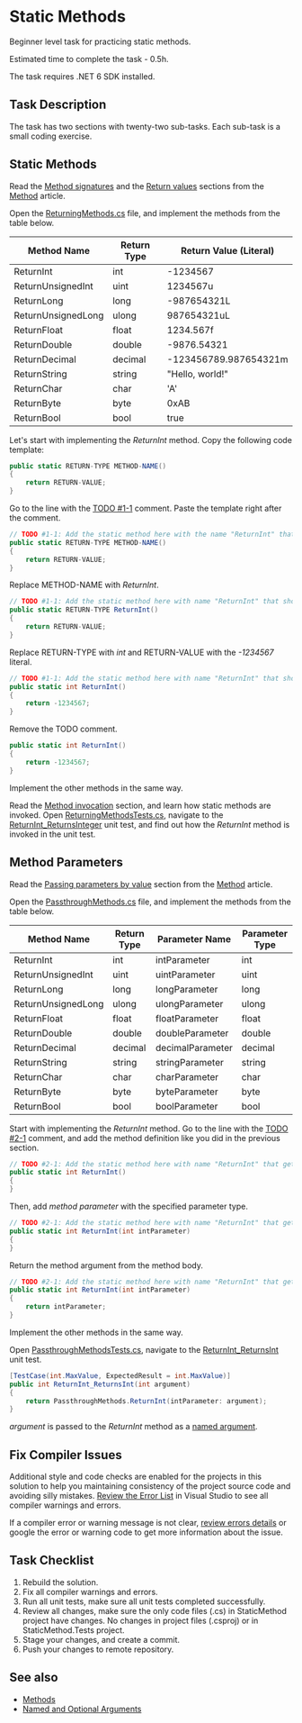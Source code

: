 # Static Methods

Beginner level task for practicing static methods.

Estimated time to complete the task - 0.5h.

The task requires .NET 6 SDK installed.


## Task Description

The task has two sections with twenty-two sub-tasks. Each sub-task is a small coding exercise.


## Static Methods

Read the [Method signatures](https://docs.microsoft.com/en-us/dotnet/csharp/methods#method-signatures) and the [Return values](https://docs.microsoft.com/en-us/dotnet/csharp/methods#return-values) sections from the [Method](https://docs.microsoft.com/en-us/dotnet/csharp/methods) article.

Open the [ReturningMethods.cs](StaticMethods/ReturningMethods.cs) file, and implement the methods from the table below.

| Method Name        | Return Type | Return Value (Literal) |
|--------------------|-------------|------------------------|
| ReturnInt          | int         | -1234567               |
| ReturnUnsignedInt  | uint        | 1234567u               |
| ReturnLong         | long        | -987654321L            |
| ReturnUnsignedLong | ulong       | 987654321uL            |
| ReturnFloat        | float       | 1234.567f              |
| ReturnDouble       | double      | -9876.54321            |
| ReturnDecimal      | decimal     | -123456789.987654321m  |
| ReturnString       | string      | "Hello, world!"        |
| ReturnChar         | char        | 'A'                    |
| ReturnByte         | byte        | 0xAB                   |
| ReturnBool         | bool        | true                   |

Let's start with implementing the _ReturnInt_ method. Copy the following code template:

```cs
public static RETURN-TYPE METHOD-NAME()
{
    return RETURN-VALUE;
}
```

Go to the line with the [TODO #1-1](StaticMethods/ReturningMethods.cs#L5) comment. Paste the template right after the comment.

```cs
// TODO #1-1: Add the static method here with the name "ReturnInt" that should return -1234567 literal (int return type).
public static RETURN-TYPE METHOD-NAME()
{
    return RETURN-VALUE;
}
```

Replace METHOD-NAME with _ReturnInt_.

```cs
// TODO #1-1: Add the static method here with name "ReturnInt" that should return -1234567 literal (int return type).
public static RETURN-TYPE ReturnInt()
{
    return RETURN-VALUE;
}
```

Replace RETURN-TYPE with _int_ and RETURN-VALUE with the _-1234567_ literal.

```cs
// TODO #1-1: Add the static method here with name "ReturnInt" that should return -1234567 literal (int return type).
public static int ReturnInt()
{
    return -1234567;
}
```

Remove the TODO comment.

```cs
public static int ReturnInt()
{
    return -1234567;
}
```

Implement the other methods in the same way.

Read the [Method invocation](https://docs.microsoft.com/en-us/dotnet/csharp/methods#method-invocation) section, and learn how static methods are invoked. Open [ReturningMethodsTests.cs](StaticMethods.Tests/ReturningMethodsTests.cs), navigate to the [ReturnInt_ReturnsInteger](StaticMethods.Tests/ReturningMethodsTests.cs#L10) unit test, and find out how the _ReturnInt_ method is invoked in the unit test.


## Method Parameters

Read the [Passing parameters by value](https://docs.microsoft.com/en-us/dotnet/csharp/methods#passing-parameters-by-value) section from the [Method](https://docs.microsoft.com/en-us/dotnet/csharp/methods) article.

Open the [PassthroughMethods.cs](StaticMethods/PassthroughMethods.cs) file, and implement the methods from the table below.

| Method Name        | Return Type | Parameter Name   | Parameter Type  |
|--------------------|-------------|------------------|-----------------|
| ReturnInt          | int         | intParameter     | int             |
| ReturnUnsignedInt  | uint        | uintParameter    | uint            |
| ReturnLong         | long        | longParameter    | long            |
| ReturnUnsignedLong | ulong       | ulongParameter   | ulong           |
| ReturnFloat        | float       | floatParameter   | float           |
| ReturnDouble       | double      | doubleParameter  | double          |
| ReturnDecimal      | decimal     | decimalParameter | decimal         |
| ReturnString       | string      | stringParameter  | string          |
| ReturnChar         | char        | charParameter    | char            |
| ReturnByte         | byte        | byteParameter    | byte            |
| ReturnBool         | bool        | boolParameter    | bool            |

Start with implementing the _ReturnInt_ method. Go to the line with the [TODO #2-1](StaticMethods/PassthroughMethods.cs#L5) comment, and add the method definition like you did in the previous section.

```cs
// TODO #2-1: Add the static method here with name "ReturnInt" that gets "intParameter" parameter ("int" type) and returns it.
public static int ReturnInt()
{
}
```

Then, add _method parameter_ with the specified parameter type.

```cs
// TODO #2-1: Add the static method here with name "ReturnInt" that gets "intParameter" parameter ("int" type) and returns it.
public static int ReturnInt(int intParameter)
{
}
```

Return the method argument from the method body.

```cs
// TODO #2-1: Add the static method here with name "ReturnInt" that gets "intParameter" parameter ("int" type) and returns it.
public static int ReturnInt(int intParameter)
{
    return intParameter;
}
```

Implement the other methods in the same way.

Open [PassthroughMethodsTests.cs](StaticMethods.Tests/PassthroughMethodsTests.cs), navigate to the [ReturnInt_ReturnsInt](StaticMethods.Tests/PassthroughMethodsTests.cs#L12) unit test.

```cs
[TestCase(int.MaxValue, ExpectedResult = int.MaxValue)]
public int ReturnInt_ReturnsInt(int argument)
{
    return PassthroughMethods.ReturnInt(intParameter: argument);
}
```

_argument_ is passed to the _ReturnInt_ method as a [named argument](https://docs.microsoft.com/en-us/dotnet/csharp/programming-guide/classes-and-structs/named-and-optional-arguments#named-arguments).


## Fix Compiler Issues

Additional style and code checks are enabled for the projects in this solution to help you maintaining consistency of the project source code and avoiding silly mistakes. [Review the Error List](https://docs.microsoft.com/en-us/visualstudio/ide/find-and-fix-code-errors#review-the-error-list) in Visual Studio to see all compiler warnings and errors.

If a compiler error or warning message is not clear, [review errors details](https://docs.microsoft.com/en-us/visualstudio/ide/find-and-fix-code-errors#review-errors-in-detail) or google the error or warning code to get more information about the issue.


## Task Checklist

1. Rebuild the solution.
1. Fix all compiler warnings and errors.
1. Run all unit tests, make sure all unit tests completed successfully.
1. Review all changes, make sure the only code files (.cs) in StaticMethod project have changes. No changes in project files (.csproj) or in StaticMethod.Tests project.
1. Stage your changes, and create a commit.
1. Push your changes to remote repository.


## See also

* [Methods](https://docs.microsoft.com/en-us/dotnet/csharp/methods)
* [Named and Optional Arguments](https://docs.microsoft.com/en-us/dotnet/csharp/programming-guide/classes-and-structs/named-and-optional-arguments)
